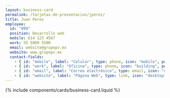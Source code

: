 ```yaml
---
layout: business-card
permalink: /tarjetas-de-presentacion/jperez/
title: Juan Perez
employee:
  id: "099"
  position: Desarrollo web
  mobile: 614 123 4567
  work: 55 5000 5500
  email: website@grupopv.mx
  website: www.grupopv.mx
  contact-fields:
    - { id: "mobile", label: "Celular", type: phone, icon: "mobile", position: 23 }
    - { id: "work", label: "Oficina", type: phone, icon: "building", position: 25 }
    - { id: "email", label: "Correo electrónico", type: email, icon: "envelope", position: 26 }
    - { id: "website", label: "Página Web", type: link, icon: "desktop", position: 26 }
---
```

{% include components/cards/business-card.liquid %}
